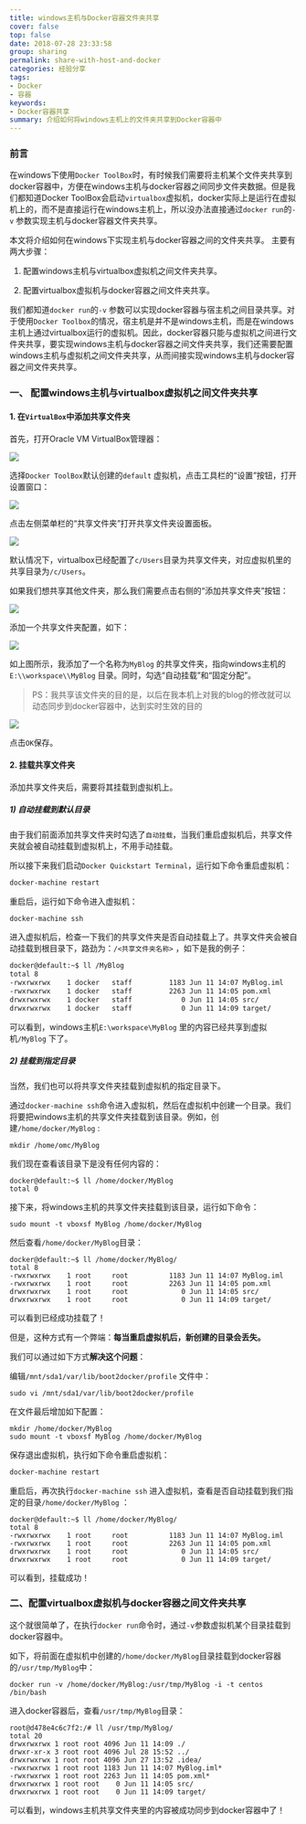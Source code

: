 ```yaml
---
title: windows主机与Docker容器文件夹共享
cover: false
top: false
date: 2018-07-28 23:33:58
group: sharing
permalink: share-with-host-and-docker
categories: 经验分享
tags:
- Docker
- 容器
keywords:
- Docker容器共享
summary: 介绍如何将windows主机上的文件夹共享到Docker容器中
---
```



### 前言

在windows下使用`Docker ToolBox`时，有时候我们需要将主机某个文件夹共享到docker容器中，方便在windows主机与docker容器之间同步文件夹数据。但是我们都知道Docker ToolBox会启动`virtualbox`虚拟机，docker实际上是运行在虚拟机上的，而不是直接运行在windows主机上，所以没办法直接通过`docker run`的`-v` 参数实现主机与docker容器文件夹共享。 

本文将介绍如何在windows下实现主机与docker容器之间的文件夹共享。 主要有两大步骤： 

1. 配置windows主机与virtualbox虚拟机之间文件夹共享。 

2. 配置virtualbox虚拟机与docker容器之间文件夹共享。 

我们都知道`docker run`的`-v` 参数可以实现docker容器与宿主机之间目录共享。对于使用`Docker Toolbox`的情况，宿主机是并不是windows主机，而是在windows主机上通过virtualbox运行的虚拟机。因此，docker容器只能与虚拟机之间进行文件夹共享，要实现windows主机与docker容器之间文件夹共享，我们还需要配置windows主机与虚拟机之间文件夹共享，从而间接实现windows主机与docker容器之间文件夹共享。

### 一、 配置windows主机与virtualbox虚拟机之间文件夹共享

#### 1\. 在`VirtualBox`中添加共享文件夹

首先，打开Oracle VM VirtualBox管理器：

[![](http://wx1.sinaimg.cn/mw690/bd7db87egy1ftq0x1omh4j202102hmx8.jpg)](http://wx1.sinaimg.cn/mw690/bd7db87egy1ftq0x1omh4j202102hmx8.jpg) 

选择`Docker ToolBox`默认创建的`default` 虚拟机，点击工具栏的“设置”按钮，打开设置窗口： 

[![](http://wx4.sinaimg.cn/mw690/bd7db87egy1ftq0x217gkj201k01jmwy.jpg)](http://wx4.sinaimg.cn/mw690/bd7db87egy1ftq0x217gkj201k01jmwy.jpg) 

点击左侧菜单栏的“共享文件夹”打开共享文件夹设置面板。 

[![](http://wx3.sinaimg.cn/mw690/bd7db87egy1ftq0x33qtfj20uw0k5ju9.jpg)](http://wx3.sinaimg.cn/mw690/bd7db87egy1ftq0x33qtfj20uw0k5ju9.jpg) 

默认情况下，virtualbox已经配置了`c/Users`目录为共享文件夹，对应虚拟机里的共享目录为`/c/Users`。 

如果我们想共享其他文件夹，那么我们需要点击右侧的“添加共享文件夹”按钮： 

[![](http://wx3.sinaimg.cn/mw690/bd7db87egy1ftq0x2iitoj200s00u0jw.jpg)](http://wx3.sinaimg.cn/mw690/bd7db87egy1ftq0x2iitoj200s00u0jw.jpg) 

添加一个共享文件夹配置，如下： 

[![](http://wx3.sinaimg.cn/mw690/bd7db87egy1ftq0x45444j20k70c7ta1.jpg)](http://wx3.sinaimg.cn/mw690/bd7db87egy1ftq0x45444j20k70c7ta1.jpg) 

如上图所示，我添加了一个名称为`MyBlog` 的共享文件夹，指向windows主机的`E:\\workspace\\MyBlog` 目录。同时，勾选“自动挂载”和“固定分配”。 

> PS：我共享该文件夹的目的是，以后在我本机上对我的blog的修改就可以动态同步到docker容器中，达到实时生效的目的 

[![](http://wx4.sinaimg.cn/mw690/bd7db87egy1ftq0x4p81bj20k20c5gmj.jpg)](http://wx4.sinaimg.cn/mw690/bd7db87egy1ftq0x4p81bj20k20c5gmj.jpg) 

点击`OK`保存。

#### 2\. 挂载共享文件夹

添加共享文件夹后，需要将其挂载到虚拟机上。 

##### 1) 自动挂载到默认目录 

由于我们前面添加共享文件夹时勾选了`自动挂载`，当我们重启虚拟机后，共享文件夹就会被自动挂载到虚拟机上，不用手动挂载。 

所以接下来我们启动`Docker Quickstart Terminal`，运行如下命令重启虚拟机：

```bash
docker-machine restart
```

重启后，运行如下命令进入虚拟机：

```bash
docker-machine ssh
```

进入虚拟机后，检查一下我们的共享文件夹是否自动挂载上了。共享文件夹会被自动挂载到根目录下，路劲为：`/<共享文件夹名称>` ，如下是我的例子：

```bash
docker@default:~$ ll /MyBlog
total 8
-rwxrwxrwx    1 docker   staff         1183 Jun 11 14:07 MyBlog.iml
-rwxrwxrwx    1 docker   staff         2263 Jun 11 14:05 pom.xml
drwxrwxrwx    1 docker   staff            0 Jun 11 14:05 src/
drwxrwxrwx    1 docker   staff            0 Jun 11 14:09 target/
```

可以看到，windows主机`E:\workspace\MyBlog` 里的内容已经共享到虚拟机`/MyBlog` 下了。 

##### 2) 挂载到指定目录

当然，我们也可以将共享文件夹挂载到虚拟机的指定目录下。 

通过`docker-machine ssh`命令进入虚拟机，然后在虚拟机中创建一个目录。我们将要把windows主机的共享文件夹挂载到该目录。例如，创建`/home/docker/MyBlog` :

```shell
mkdir /home/omc/MyBlog
```

我们现在查看该目录下是没有任何内容的：

```shell
docker@default:~$ ll /home/docker/MyBlog
total 0
```

接下来，将windows主机的共享文件夹挂载到该目录，运行如下命令：

```shell
sudo mount -t vboxsf MyBlog /home/docker/MyBlog
```

然后查看`/home/docker/MyBlog`目录：

```shell
docker@default:~$ ll /home/docker/MyBlog/
total 8
-rwxrwxrwx    1 root     root          1183 Jun 11 14:07 MyBlog.iml
-rwxrwxrwx    1 root     root          2263 Jun 11 14:05 pom.xml
drwxrwxrwx    1 root     root             0 Jun 11 14:05 src/
drwxrwxrwx    1 root     root             0 Jun 11 14:09 target/
```

可以看到已经成功挂载了！ 

但是，这种方式有一个弊端：**每当重启虚拟机后，新创建的目录会丢失。** 

我们可以通过如下方式**解决这个问题**： 

编辑`/mnt/sda1/var/lib/boot2docker/profile` 文件中：

```shell
sudo vi /mnt/sda1/var/lib/boot2docker/profile
```

在文件最后增加如下配置：
```shell
mkdir /home/docker/MyBlog
sudo mount -t vboxsf MyBlog /home/docker/MyBlog
```
保存退出虚拟机，执行如下命令重启虚拟机：

```bash
docker-machine restart
```

重启后，再次执行`docker-machine ssh` 进入虚拟机，查看是否自动挂载到我们指定的目录`/home/docker/MyBlog` ：

```shell
docker@default:~$ ll /home/docker/MyBlog/
total 8
-rwxrwxrwx    1 root     root          1183 Jun 11 14:07 MyBlog.iml
-rwxrwxrwx    1 root     root          2263 Jun 11 14:05 pom.xml
drwxrwxrwx    1 root     root             0 Jun 11 14:05 src/
drwxrwxrwx    1 root     root             0 Jun 11 14:09 target/
```

可以看到，挂载成功！

### 二、配置virtualbox虚拟机与docker容器之间文件夹共享

这个就很简单了，在执行`docker run`命令时，通过`-v`参数虚拟机某个目录挂载到docker容器中。 

如下，将前面在虚拟机中创建的`/home/docker/MyBlog`目录挂载到docker容器的`/usr/tmp/MyBlog`中：

```shell
docker run -v /home/docker/MyBlog:/usr/tmp/MyBlog -i -t centos /bin/bash
```

进入docker容器后，查看`/usr/tmp/MyBlog`目录：

```shell
root@d478e4c6c7f2:/# ll /usr/tmp/MyBlog/
total 20
drwxrwxrwx 1 root root 4096 Jun 11 14:09 ./
drwxr-xr-x 3 root root 4096 Jul 28 15:52 ../
drwxrwxrwx 1 root root 4096 Jun 27 13:52 .idea/
-rwxrwxrwx 1 root root 1183 Jun 11 14:07 MyBlog.iml*
-rwxrwxrwx 1 root root 2263 Jun 11 14:05 pom.xml*
drwxrwxrwx 1 root root    0 Jun 11 14:05 src/
drwxrwxrwx 1 root root    0 Jun 11 14:09 target/
```

可以看到，windows主机共享文件夹里的内容被成功同步到docker容器中了！